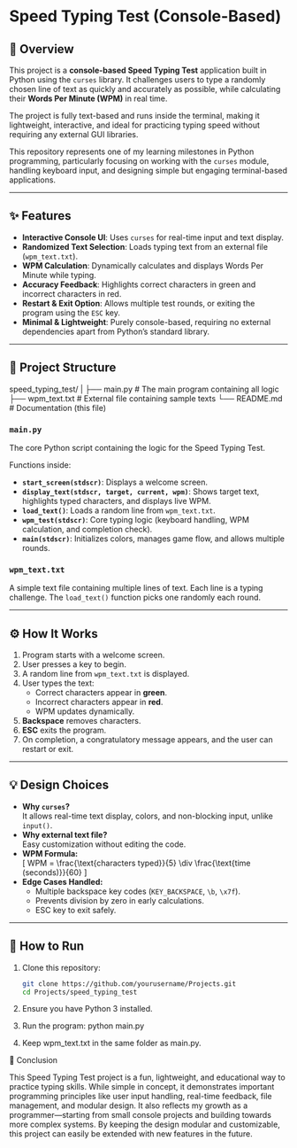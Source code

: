# Speed Typing Test (Console-Based)

## 📖 Overview
This project is a **console-based Speed Typing Test** application built in Python using the `curses` library. It challenges users to type a randomly chosen line of text as quickly and accurately as possible, while calculating their **Words Per Minute (WPM)** in real time.  

The project is fully text-based and runs inside the terminal, making it lightweight, interactive, and ideal for practicing typing speed without requiring any external GUI libraries.  

This repository represents one of my learning milestones in Python programming, particularly focusing on working with the `curses` module, handling keyboard input, and designing simple but engaging terminal-based applications.  

---

## ✨ Features
- **Interactive Console UI**: Uses `curses` for real-time input and text display.  
- **Randomized Text Selection**: Loads typing text from an external file (`wpm_text.txt`).  
- **WPM Calculation**: Dynamically calculates and displays Words Per Minute while typing.  
- **Accuracy Feedback**: Highlights correct characters in green and incorrect characters in red.  
- **Restart & Exit Option**: Allows multiple test rounds, or exiting the program using the `ESC` key.  
- **Minimal & Lightweight**: Purely console-based, requiring no external dependencies apart from Python’s standard library.  

---

## 📂 Project Structure
speed_typing_test/
|
├── main.py # The main program containing all logic
├── wpm_text.txt # External file containing sample texts
└── README.md # Documentation (this file)


### `main.py`
The core Python script containing the logic for the Speed Typing Test.  

Functions inside:
- **`start_screen(stdscr)`**: Displays a welcome screen.  
- **`display_text(stdscr, target, current, wpm)`**: Shows target text, highlights typed characters, and displays live WPM.  
- **`load_text()`**: Loads a random line from `wpm_text.txt`.  
- **`wpm_test(stdscr)`**: Core typing logic (keyboard handling, WPM calculation, and completion check).  
- **`main(stdscr)`**: Initializes colors, manages game flow, and allows multiple rounds.  

### `wpm_text.txt`
A simple text file containing multiple lines of text. Each line is a typing challenge. The `load_text()` function picks one randomly each round.  

---

## ⚙️ How It Works
1. Program starts with a welcome screen.  
2. User presses a key to begin.  
3. A random line from `wpm_text.txt` is displayed.  
4. User types the text:  
   - Correct characters appear in **green**.  
   - Incorrect characters appear in **red**.  
   - WPM updates dynamically.  
5. **Backspace** removes characters.  
6. **ESC** exits the program.  
7. On completion, a congratulatory message appears, and the user can restart or exit.  

---

## 💡 Design Choices
- **Why `curses`?**  
  It allows real-time text display, colors, and non-blocking input, unlike `input()`.  
- **Why external text file?**  
  Easy customization without editing the code.  
- **WPM Formula:**  
  \[
  WPM = \frac{\text{characters typed}}{5} \div \frac{\text{time (seconds)}}{60}
  \]  
- **Edge Cases Handled:**  
  - Multiple backspace key codes (`KEY_BACKSPACE`, `\b`, `\x7f`).  
  - Prevents division by zero in early calculations.  
  - ESC key to exit safely.  

---

## 🚀 How to Run
1. Clone this repository:  
   ```bash
   git clone https://github.com/yourusername/Projects.git
   cd Projects/speed_typing_test
2. Ensure you have Python 3 installed.

3. Run the program: python main.py
4. Keep wpm_text.txt in the same folder as main.py.


🎯 Conclusion

This Speed Typing Test project is a fun, lightweight, and educational way to practice typing skills. While simple in concept, it demonstrates important programming principles like user input handling, real-time feedback, file management, and modular design.
It also reflects my growth as a programmer—starting from small console projects and building towards more complex systems. By keeping the design modular and customizable, this project can easily be extended with new features in the future.
